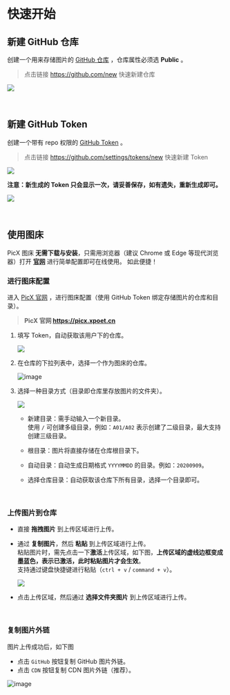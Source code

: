 # 快速开始

## 新建 GitHub 仓库

创建一个用来存储图片的 [GitHub 仓库](https://github.com/new) ，仓库属性必须选 **Public** 。

> 点击链接 https://github.com/new 快速新建仓库

![](https://cdn.staticaly.com/gh/XPoet/image-hosting@master/PicX/image.j1486dtk68n.png)

<br>

## 新建 GitHub Token

创建一个带有 repo 权限的 [GitHub Token](https://github.com/settings/tokens/new) 。

> 点击链接 https://github.com/settings/tokens/new 快速新建 Token

![](https://cdn.staticaly.com/gh/XPoet/image-hosting@master/PicX/image.lpt1xl9fu.png)

**注意：新生成的 Token 只会显示一次，请妥善保存，如有遗失，重新生成即可。**

![](https://cdn.staticaly.com/gh/XPoet/image-hosting@master/PicX/image.pzmcp6b80fk.png)

<br>

## 使用图床

PicX 图床 **无需下载与安装**，只需用浏览器（建议 Chrome 或 Edge 等现代浏览器）打开 **[官网](https://picx.xpoet.cn)** 进行简单配置即可在线使用。
如此便捷！

### 进行图床配置

进入 [PicX 官网](https://picx.xpoet.cn/) ，进行图床配置（使用 GitHub Token 绑定存储图片的仓库和目录）。

> **PicX 官网 https://picx.xpoet.cn**

1. 填写 Token，自动获取该用户下的仓库。

   ![](https://cdn.staticaly.com/gh/XPoet/image-hosting@master/PicX/image.4g8q5m7c8sq0.png)

2. 在仓库的下拉列表中，选择一个作为图床的仓库。

   ![image](https://cdn.staticaly.com/gh/XPoet/image-hosting@master/PicX/image.746g75olruk0.png)

3. 选择一种目录方式（目录即仓库里存放图片的文件夹）。

   ![](https://cdn.staticaly.com/gh/XPoet/image-hosting@master/PicX/image.5ydmhgxjhgo0.png)

    - 新建目录：需手动输入一个新目录。  
      使用 `/` 可创建多级目录，例如：`A01/A02` 表示创建了二级目录，最大支持创建三级目录。

    - 根目录：图片将直接存储在仓库根目录下。

    - 自动目录：自动生成日期格式 `YYYYMMDD` 的目录。例如：`20200909`。

    - 选择仓库目录：自动获取该仓库下所有目录，选择一个目录即可。

<br>

### 上传图片到仓库

- 直接 **拖拽图片** 到上传区域进行上传。

- 通过 **复制图片**，然后 **粘贴** 到上传区域进行上传。  
  粘贴图片时，需先点击一下**激活**上传区域，如下图，**上传区域的虚线边框变成墨蓝色，表示已激活，此时粘贴图片才会生效**。  
  支持通过键盘快捷键进行粘贴（`ctrl + v` / `command + v`）。

  ![](https://cdn.staticaly.com/gh/XPoet/image-hosting@master/PicX/image.6wfw84e4xlw0.png)

- 点击上传区域，然后通过 **选择文件夹图片** 到上传区域进行上传。

<br>

### 复制图片外链

图片上传成功后，如下图

- 点击 `GitHub` 按钮复制 GitHub 图片外链。
- 点击 `CDN` 按钮复制 CDN 图片外链（推荐）。


![image](https://cdn.staticaly.com/gh/XPoet/image-hosting@master/PicX/image.6943gfrxo2k0.webp)
